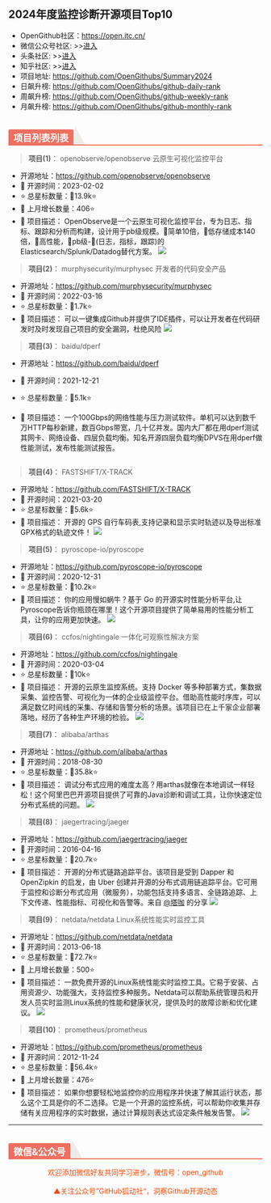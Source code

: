## 2024年度监控诊断开源项目Top10

- OpenGithub社区：https://open.itc.cn/
- 微信公众号社区: >>[进入](https://mp.weixin.qq.com/mp/appmsgalbum?__biz=MzkzOTQ5Mzk0NA==&action=getalbum&album_id=2943875821830864900&scene=173&subscene=227&sessionid=1724741336&enterid=1724741344&from_msgid=2247486556&from_itemidx=1&count=3&nolastread=1#wechat_redirect)
- 头条社区: >>[进入](https://www.toutiao.com/c/user/token/MS4wLjABAAAAmvfOws0L3K53LliyFX5JSmIS3b8RmD4dj_uwATFbgu4/)
- 知乎社区: >>[进入](https://www.zhihu.com/people/OpenGithub)
- 项目地址: https://github.com/OpenGithubs/Summary2024
- 日飙升榜: https://github.com/OpenGithubs/github-daily-rank
- 周飙升榜: https://github.com/OpenGithubs/github-weekly-rank
- 月飙升榜: https://github.com/OpenGithubs/github-monthly-rank

<h2 style="margin-top: 30px;margin-bottom: 15px;font-weight: bold;border-bottom: 2px solid rgb(239, 112, 96);font-size: 1.3em;"><span style="display: none;"></span><span style="display: inline-block;background: rgb(239, 112, 96);color: rgb(255, 255, 255);padding: 3px 10px 1px;border-top-right-radius: 3px;border-top-left-radius: 3px;margin-right: 3px;">项目列表列表</span><span style="display: inline-block;vertical-align: bottom;border-bottom: 36px solid #efebe9;border-right: 20px solid transparent;"> </span></h2>

> **项目(1)**： openobserve/openobserve  云原生可视化监控平台
- 开源地址：https://github.com/openobserve/openobserve
- 📅 开源时间：2023-02-02
- ⭐ 总星标数量：🔺13.9k⭐
- 🔺 上月增长数量：406⭐
- 📝 项目描述： OpenObserve是一个云原生可视化监控平台，专为日志、指标、跟踪和分析而构建，设计用于pb级规模。🚀简单10倍，🚀低存储成本140倍，🚀高性能，🚀pb级-🚀(日志，指标，跟踪)的Elasticsearch/Splunk/Datadog替代方案。
    ![](http://photocdn.tv.sohu.com/img/q_mini/20230619/pic_org_6a3d1208-97a2-4130-ade1-6a7fa7611d31.png)
> **项目(2)**： murphysecurity/murphysec  开发者的代码安全产品
- 开源地址：https://github.com/murphysecurity/murphysec
- 📅 开源时间：2022-03-16
- ⭐ 总星标数量：🔺1.7k⭐
- 📝 项目描述： 可以一键集成Github并提供了IDE插件，可以让开发者在代码研发时及时发现自己项目的安全漏洞，杜绝风险
    ![](http://photocdn.tv.sohu.com/img/upload/20230906/murphysec.png)
> **项目(3)**： baidu/dperf  
- 开源地址：https://github.com/baidu/dperf
- 📅 开源时间：2021-12-21
- ⭐ 总星标数量：🔺5.1k⭐
- 📝 项目描述： 一个100Gbps的网络性能与压力测试软件。单机可以达到数千万HTTP每秒新建，数百Gbps带宽，几十亿并发。国内大厂都在用dperf测试其网卡、网络设备、四层负载均衡。知名开源四层负载均衡DPVS在用dperf做性能测试，发布性能测试报告。


    ![]()
> **项目(4)**： FASTSHIFT/X-TRACK  
- 开源地址：https://github.com/FASTSHIFT/X-TRACK
- 📅 开源时间：2021-03-20
- ⭐ 总星标数量：🔺5.6k⭐
- 📝 项目描述： 开源的 GPS 自行车码表,支持记录和显示实时轨迹以及导出标准GPX格式的轨迹文件！
    ![](https://photocdn.tv.sohu.com/img/github/349490770.png)
> **项目(5)**： pyroscope-io/pyroscope  
- 开源地址：https://github.com/pyroscope-io/pyroscope
- 📅 开源时间：2020-12-31
- ⭐ 总星标数量：🔺10.2k⭐
- 📝 项目描述： 你的应用慢如蜗牛？基于 Go 的开源实时性能分析平台,让Pyroscope告诉你瓶颈在哪里！这个开源项目提供了简单易用的性能分析工具，让你的应用更加快速。
    ![](https://photocdn.tv.sohu.com/img/github/325724738.gif)
> **项目(6)**： ccfos/nightingale  一体化可观察性解决方案
- 开源地址：https://github.com/ccfos/nightingale
- 📅 开源时间：2020-03-04
- ⭐ 总星标数量：🔺10k⭐
- 📝 项目描述： 开源的云原生监控系统。支持 Docker 等多种部署方式，集数据采集、监控告警、可视化为一体的企业级监控平台。借助高性能时序库，可以满足数亿时间线的采集、存储和告警分析的场景。该项目已在上千家企业部署落地，经历了各种生产环境的检验。
    ![](https://photocdn.tv.sohu.com/img/github/244694886.gif)
> **项目(7)**： alibaba/arthas  
- 开源地址：https://github.com/alibaba/arthas
- 📅 开源时间：2018-08-30
- ⭐ 总星标数量：🔺35.8k⭐
- 📝 项目描述： 调试分布式应用的难度太高？用arthas就像在本地调试一样轻松！这个阿里巴巴开源项目提供了可靠的Java诊断和调试工具，让你快速定位分布式系统的问题。
    ![](http://photocdn.tv.sohu.com/img/20230404/pic_org_87e327f8-94ed-455a-adc8-a4402adb5a1d.png)
> **项目(8)**： jaegertracing/jaeger  
- 开源地址：https://github.com/jaegertracing/jaeger
- 📅 开源时间：2016-04-16
- ⭐ 总星标数量：🔺20.7k⭐
- 📝 项目描述： 开源的分布式链路追踪平台。该项目是受到 Dapper 和 OpenZipkin 的启发，由 Uber 创建并开源的分布式调用链追踪平台。它可用于监控和诊断分布式应用（微服务），功能包括支持多语言、全链路追踪、上下文传递、性能指标、可视化和告警等。来自 [@塔咖](https://hellogithub.com/user/bzJpGyu0IanC6L7) 的分享
    ![](https://photocdn.tv.sohu.com/img/github/56342508.png)
> **项目(9)**： netdata/netdata  Linux系统性能实时监控工具
- 开源地址：https://github.com/netdata/netdata
- 📅 开源时间：2013-06-18
- ⭐ 总星标数量：🔺72.7k⭐
- 🔺 上月增长数量：500⭐
- 📝 项目描述： 一款免费开源的Linux系统性能实时监控工具。它易于安装、占用资源少、功能强大，支持监控多种服务。Netdata可以帮助系统管理员和开发人员实时监测Linux系统的性能和健康状况，提供及时的故障诊断和优化建议。
    ![](https://photocdn.tv.sohu.com/img/github/10744183.gif)
> **项目(10)**： prometheus/prometheus  
- 开源地址：https://github.com/prometheus/prometheus
- 📅 开源时间：2012-11-24
- ⭐ 总星标数量：🔺56.4k⭐
- 🔺 上月增长数量：476⭐
- 📝 项目描述： 如果你想要轻松地监控你的应用程序并快速了解其运行状态，那么这个工具是你的不二选择。它是一个开源的监控系统，可以帮助你收集并存储有关应用程序的实时数据，通过计算规则表达式设定条件触发告警。
    ![](http://photocdn.tv.sohu.com/img/20230404/pic_org_433eb623-3bb3-4f40-9453-fc629c77461e.png)

---

<h2 style="margin-top: 30px;margin-bottom: 15px;font-weight: bold;border-bottom: 2px solid rgb(239, 112, 96);font-size: 1.3em;"><span style="display: none;"></span><span style="display: inline-block;background: rgb(239, 112, 96);color: rgb(255, 255, 255);padding: 3px 10px 1px;border-top-right-radius: 3px;border-top-left-radius: 3px;margin-right: 3px;">微信&公众号</span><span style="display: inline-block;vertical-align: bottom;border-bottom: 36px solid #efebe9;border-right: 20px solid transparent;"> </span></h2>

<center><span style="color: orangered">欢迎添加微信好友共同学习进步，微信号：open_github</center>
<br/>
<center><span style="color: orangered">▲关注公众号”GitHub狐动社“，洞察Github开源动态</span><center>